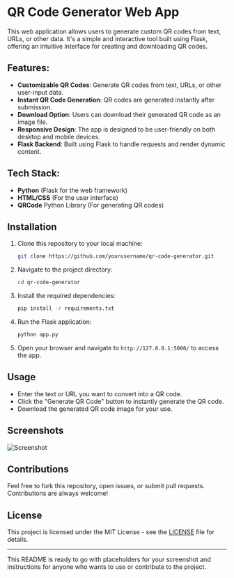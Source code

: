 # QR Code Generator Web App

This web application allows users to generate custom QR codes from text, URLs, or other data. It's a simple and interactive tool built using Flask, offering an intuitive interface for creating and downloading QR codes.

## Features:
- **Customizable QR Codes**: Generate QR codes from text, URLs, or other user-input data.
- **Instant QR Code Generation**: QR codes are generated instantly after submission.
- **Download Option**: Users can download their generated QR code as an image file.
- **Responsive Design**: The app is designed to be user-friendly on both desktop and mobile devices.
- **Flask Backend**: Built using Flask to handle requests and render dynamic content.

## Tech Stack:
- **Python** (Flask for the web framework)
- **HTML/CSS** (For the user interface)
- **QRCode** Python Library (For generating QR codes)

## Installation

1. Clone this repository to your local machine:
   ```bash
   git clone https://github.com/yourusername/qr-code-generator.git
   ```

2. Navigate to the project directory:
   ```bash
   cd qr-code-generator
   ```

3. Install the required dependencies:
   ```bash
   pip install -r requirements.txt
   ```

4. Run the Flask application:
   ```bash
   python app.py
   ```

5. Open your browser and navigate to `http://127.0.0.1:5000/` to access the app.

## Usage

- Enter the text or URL you want to convert into a QR code.
- Click the "Generate QR Code" button to instantly generate the QR code.
- Download the generated QR code image for your use.

## Screenshots

![Screenshot](.png)


## Contributions

Feel free to fork this repository, open issues, or submit pull requests. Contributions are always welcome!

## License

This project is licensed under the MIT License - see the [LICENSE](LICENSE) file for details.

---

This README is ready to go with placeholders for your screenshot and instructions for anyone who wants to use or contribute to the project.
